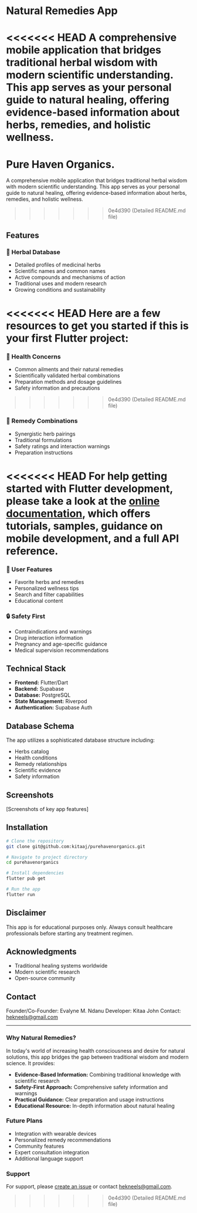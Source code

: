 # Natural Remedies App
<<<<<<< HEAD
A comprehensive mobile application that bridges traditional herbal wisdom with modern scientific understanding. This app serves as your personal guide to natural healing, offering evidence-based information about herbs, remedies, and holistic wellness.
=======

Pure Haven Organics.
=======

A comprehensive mobile application that bridges traditional herbal wisdom with modern scientific understanding. This app serves as your personal guide to natural healing, offering evidence-based information about herbs, remedies, and holistic wellness.
>>>>>>> 0e4d390 (Detailed README.md file)

## Features

### 🌿 Herbal Database
- Detailed profiles of medicinal herbs
- Scientific names and common names
- Active compounds and mechanisms of action
- Traditional uses and modern research
- Growing conditions and sustainability

<<<<<<< HEAD
Here are a few resources to get you started if this is your first Flutter project:
=======
### 🏥 Health Concerns
- Common ailments and their natural remedies
- Scientifically validated herbal combinations
- Preparation methods and dosage guidelines
- Safety information and precautions
>>>>>>> 0e4d390 (Detailed README.md file)

### 💊 Remedy Combinations
- Synergistic herb pairings
- Traditional formulations
- Safety ratings and interaction warnings
- Preparation instructions

<<<<<<< HEAD
For help getting started with Flutter development, please take a look at the
[online documentation](https://docs.flutter.dev/), which offers tutorials,
samples, guidance on mobile development, and a full API reference.
=======
### 📱 User Features
- Favorite herbs and remedies
- Personalized wellness tips
- Search and filter capabilities
- Educational content

### 🔒 Safety First
- Contraindications and warnings
- Drug interaction information
- Pregnancy and age-specific guidance
- Medical supervision recommendations

## Technical Stack

- **Frontend:** Flutter/Dart
- **Backend:** Supabase
- **Database:** PostgreSQL
- **State Management:** Riverpod
- **Authentication:** Supabase Auth

## Database Schema

The app utilizes a sophisticated database structure including:
- Herbs catalog
- Health conditions
- Remedy relationships
- Scientific evidence
- Safety information

## Screenshots

[Screenshots of key app features]

## Installation

```bash
# Clone the repository
git clone git@github.com:kitaaj/purehavenorganics.git

# Navigate to project directory
cd purehavenorganics

# Install dependencies
flutter pub get

# Run the app
flutter run
```


## Disclaimer

This app is for educational purposes only. Always consult healthcare professionals before starting any treatment regimen.


## Acknowledgments

- Traditional healing systems worldwide
- Modern scientific research
- Open-source community

## Contact
Founder/Co-Founder: Evalyne M. Ndanu
Developer: Kitaa John
Contact: hekneels@gmail.com

---

### Why Natural Remedies?

In today's world of increasing health consciousness and desire for natural solutions, this app bridges the gap between traditional wisdom and modern science. It provides:

- **Evidence-Based Information:** Combining traditional knowledge with scientific research
- **Safety-First Approach:** Comprehensive safety information and warnings
- **Practical Guidance:** Clear preparation and usage instructions
- **Educational Resource:** In-depth information about natural healing

### Future Plans

- Integration with wearable devices
- Personalized remedy recommendations
- Community features
- Expert consultation integration
- Additional language support

### Support

For support, please [create an issue](mailto:hekneels@gmail.com) or contact hekneels@gmail.com.
>>>>>>> 0e4d390 (Detailed README.md file)
